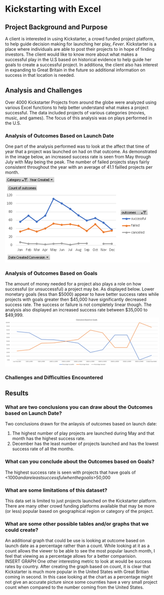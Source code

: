 # Kickstarting with Excel

## Project Background and Purpose

A client is interested in using Kickstarter, a crowd funded project platform, to help guide decision making for launching her play, *Fever*.  Kickstarter is a place where individuals are able to post their projects to in hope of finding investors.  The client would like to know more about what makes a successful play in the U.S based on historical evidence to help guide her goals to create a successful project.  In additiona, the client also has interest in expanding to Great Britain in the future so additional information on success in that location is needed.


## Analysis and Challenges
Over 4000 Kickstarter Projects from around the globe were analyzed using various Excel functions to help better understand what makes a project successful.  The data included projects of various categories (movies, music, and games).  The focus of this analysis was on plays performed in the U.S. 

### Analysis of Outcomes Based on Launch Date
One part of the analysis performed was to look at the affect that time of year that a project was launched on had on that outcome.  As demonstrated in the image below,  an increased success rate is seen from May through July with May being the peak.  The number of failed projects stays fairly consistent throughout the year with an average of 41.1 failled projects per month. 
![Line graph of Outcomes by Launch Date in Theater Category](Theater_Outcomes_vs_Launch.png)


### Analysis of Outcomes Based on Goals
The amount of money needed for a project also plays a role on how successful (or unsuccessful) a project may be.  As displayed below.  Lower monetary goals (less than $5000) appear to have better success rates while projects with goals greater then $45,000 have significantly decreased success rate.  The success or failure is not completely linear though.  The analysis also displayed an increased success rate between $35,000 to $49,999.
![Line graph of Outcomes Based on Goals as a percentage](Outcomes_vs_Goals.png)

### Challenges and Difficulties Encountered

## Results

### What are two conclusions you can draw about the Outcomes based on Launch Date?
Two conclusions drawn for the anlaysis of outcomes based on launch date:
1. The highest number of play projects are launched during May and that month has the highest success rate. 
2. December has the least number of projects launched and has the lowest success rate of all the months.  

### What can you conclude about the Outcomes based on Goals?
The highest success rate is seen with projects that have goals of <$1000 and are least successful when the goal is >$50,000

### What are some limitations of this dataset?
This data set is limited to just projects launched on the Kickstarter platform.  There are many other crowd funding platforms available that may be more (or less) popular based on geographical region or category of the project.   

### What are some other possible tables and/or graphs that we could create?
An additional graph that could be use is looking at outcome based on launch date as a percentage rather than a count.  While looking at it as a count allows the viewer to be able to see the most popular launch month, I feel that viewing as a percentage allows for a better comparision.  
INSERT GRAPH
One other interesting metric to look at would be success rates by country. After creating the graph based on count, it is clear that Kickstarter is much more popular in the United States with Great Britian coming in second.  In this case looking at the chart as a percentage might not give an accurate picture since some cournties have a very small project count when compared to the number coming from the United States.  

